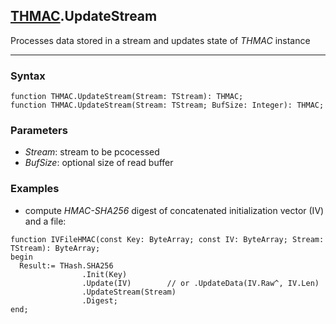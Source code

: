 ## [THMAC](../thmac.md).UpdateStream

Processes data stored in a stream and updates state of *THMAC* instance

---
### Syntax
```delphi
function THMAC.UpdateStream(Stream: TStream): THMAC;
function THMAC.UpdateStream(Stream: TStream; BufSize: Integer): THMAC;
```

### Parameters
*   *Stream*: stream to be pcocessed
*   *BufSize*: optional size of read buffer

### Examples
*  compute *HMAC-SHA256* digest of concatenated initialization vector (IV) and a file: 
```delphi
function IVFileHMAC(const Key: ByteArray; const IV: ByteArray; Stream: TStream): ByteArray;
begin
  Result:= THash.SHA256
                .Init(Key)
                .Update(IV)        // or .UpdateData(IV.Raw^, IV.Len)
                .UpdateStream(Stream)
                .Digest;
end;
```
